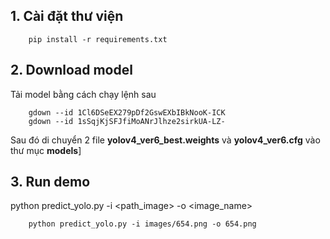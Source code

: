 ## 1. Cài đặt thư viện 
```
    pip install -r requirements.txt
```

## 2. Download model
Tải model bằng cách chạy lệnh sau
```
    gdown --id 1Cl6DSeEX279pDf2GswEXbIBkNooK-ICK 
    gdown --id 1sSqjKjSFJfiMoANrJlhze2sirkUA-LZ-
```
Sau đó di chuyển 2 file **yolov4_ver6_best.weights** và **yolov4_ver6.cfg** vào thư mục **models**]

## 3. Run demo
python predict_yolo.py -i <path_image> -o <image_name>
```
    python predict_yolo.py -i images/654.png -o 654.png
```